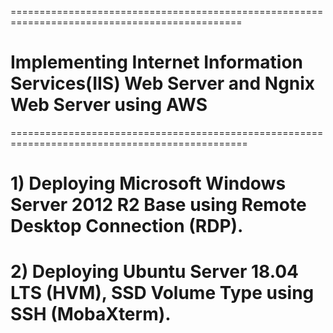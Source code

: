 ==============================================================================================
# Implementing Internet Information Services(IIS) Web Server and Ngnix Web Server using AWS
===============================================================================================
# 1) Deploying Microsoft Windows Server 2012 R2 Base using Remote Desktop Connection (RDP).
# 2) Deploying Ubuntu Server 18.04 LTS (HVM), SSD Volume Type using SSH (MobaXterm).
